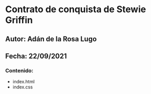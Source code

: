 # Contrato de conquista de Stewie Griffin
## Autor: Adán de la Rosa Lugo
## Fecha: 22/09/2021

### Contenido:
* index.html
* index.css
